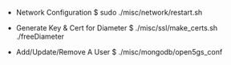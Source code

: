 
* Network Configuration
$ sudo ./misc/network/restart.sh

* Generate Key & Cert for Diameter
$ ./misc/ssl/make_certs.sh ./freeDiameter

* Add/Update/Remove A User
$ ./misc/mongodb/open5gs_conf